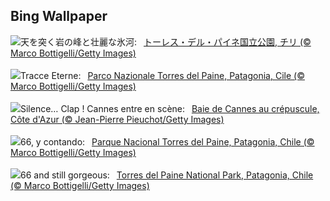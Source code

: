 ## Bing Wallpaper
![](https://www.bing.com/th?id=OHR.TorresChile_JA-JP1840046415_UHD.jpg&w=1000)天を突く岩の峰と壮麗な氷河:&nbsp;&ensp;[トーレス・デル・パイネ国立公園, チリ (© Marco Bottigelli/Getty Images)](https://www.bing.com/th?id=OHR.TorresChile_JA-JP1840046415_UHD.jpg)
<br><br/>
![](https://www.bing.com/th?id=OHR.TorresChile_IT-IT3039649288_UHD.jpg&w=1000)Tracce Eterne:&nbsp;&ensp;[Parco Nazionale Torres del Paine, Patagonia, Cile (© Marco Bottigelli/Getty Images)](https://www.bing.com/th?id=OHR.TorresChile_IT-IT3039649288_UHD.jpg)
<br><br/>
![](https://www.bing.com/th?id=OHR.CannesFilmFestival_FR-FR6520718255_UHD.jpg&w=1000)Silence… Clap ! Cannes entre en scène:&nbsp;&ensp;[Baie de Cannes au crépuscule, Côte d'Azur (© Jean-Pierre Pieuchot/Getty Images)](https://www.bing.com/th?id=OHR.CannesFilmFestival_FR-FR6520718255_UHD.jpg)
<br><br/>
![](https://www.bing.com/th?id=OHR.TorresChile_ES-ES1426138638_UHD.jpg&w=1000)66, y contando:&nbsp;&ensp;[Parque Nacional Torres del Paine, Patagonia, Chile (© Marco Bottigelli/Getty Images)](https://www.bing.com/th?id=OHR.TorresChile_ES-ES1426138638_UHD.jpg)
<br><br/>
![](https://www.bing.com/th?id=OHR.TorresChile_EN-GB5907633390_UHD.jpg&w=1000)66 and still gorgeous:&nbsp;&ensp;[Torres del Paine National Park, Patagonia, Chile (© Marco Bottigelli/Getty Images)](https://www.bing.com/th?id=OHR.TorresChile_EN-GB5907633390_UHD.jpg)
<br><br/>
